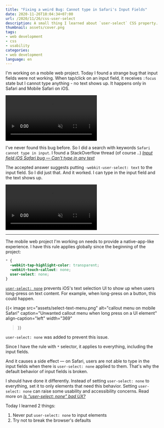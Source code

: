 ```yaml
---
title: "Fixing a weird Bug: Cannot type in Safari's Input Fields"
date: 2020-11-26T18:04:34+07:00
url: /2020/11/26/css-user-select
description: A small thing I learned about `user-select` CSS property.
thumbnail: assets/cover.png
tags:
- web development
- css
- usability
categories:
- web development
language: en
---
```


I'm working on a mobile web project. Today I found a strange bug that
input fields were not working. When tap/click on an input field, it receives `:focus` state
but I cannot type anything - no text shows up.
It happens only in Safari and Mobile Safari on iOS.

<video src="assets/bug.mp4" autoplay muted controls loop></video>

I've never found this bug before. So I did a search with keywords `Safari cannot type in input`.
I found a StackOverflow thread (of course ..)
[_Input field iOS Safari bug — Can't type in any text_](https://stackoverflow.com/questions/32851413/input-field-ios-safari-bug-cant-type-in-any-text)

The accepted answer suggests putting `-webkit-user-select: text` to the input field.
So I did just that. And it worked. I can type in the input field and the text shows up.

<video src="assets/bug-fixed.mp4" autoplay muted controls loop></video>

-----

The mobile web project I'm working on needs to provide a native-app-like experience.
I have this rule applies globally since the beginning of the project:

```css {hl_lines=[4]}
* {
  -webkit-tap-highlight-color: transparent;
  -webkit-touch-callout: none;
  user-select: none;
}
```

[`user-select: none`](https://developer.mozilla.org/en-US/docs/Web/CSS/user-select) prevents iOS's text selection UI to show up when users long-press on text content.
For example, when long-press on a button, this could happen.

{{< image
  src="assets/select-text-menu.png"
  alt="callout menu on mobile Safari"
  caption="Unwanted callout menu when long press on a UI element"
  align-caption="left"
  width="369"
>}}

`user-select: none` was added to prevent this issue.

Since I have the rule with `*` selector, it applies to everything,
including the input fields.

And it causes a side effect &mdash; on Safari, users are not able to type in the input fields
when there is `user-select: none` applied to them.
That's why the default behavior of input fields is broken.

<p class="message--warning">
I should have done it differently. Instead of setting <code>user-select: none</code> to everything,
set it to only elements that need this behavior. Setting <code>user-select: none</code>
can raise some usability and accessibility concerns.
Read more on <a href="https://ux.stackexchange.com/questions/83184/is-user-select-none-bad-ux" target="_blank" rel="noreferrer noopener"><em>Is “user-select: none” bad UX?</em></a>
</p>

Today I learned 2 things:

1. Never put `user-select: none` to input elements
2. Try not to break the browser's defaults

